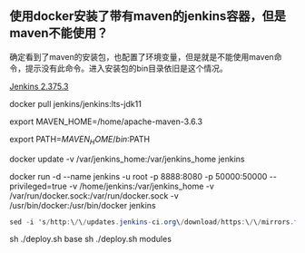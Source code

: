 ## 使用docker安装了带有maven的jenkins容器，但是maven不能使用？

确定看到了maven的安装包，也配置了环境变量，但是就是不能使用maven命令，提示没有此命令。进入安装包的bin目录依旧是这个情况。

[Jenkins 2.375.3](https://www.jenkins.io/)

docker pull jenkins/jenkins:lts-jdk11

export MAVEN_HOME=/home/apache-maven-3.6.3

 export PATH=$MAVEN_HOME/bin:$PATH

docker update -v /var/jenkins_home:/var/jenkins_home jenkins

docker run -d --name jenkins -u root -p 8888:8080 -p 50000:50000 --privileged=true  -v /home/jenkins:/var/jenkins_home -v /var/run/docker.sock:/var/run/docker.sock -v /usr/bin/docker:/usr/bin/docker jenkins

```csharp
sed -i 's/http:\/\/updates.jenkins-ci.org\/download/https:\/\/mirrors.tuna.tsinghua.edu.cn\/jenkins/g' default.json && sed -i 's/http:\/\/www.google.com/https:\/\/www.baidu.com/g' default.json
```

sh ./deploy.sh base
sh ./deploy.sh modules